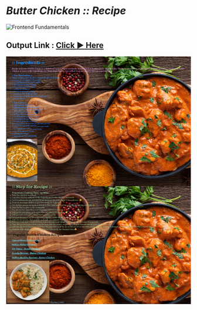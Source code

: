 # *Butter Chicken :: Recipe*

![Frontend Fundamentals](https://img.shields.io/badge/Frontend_Fundamentals-HTML5_CSS3-e34f26.svg)

## Output Link : [Click :arrow_forward: Here](https://github.com/guru-shreyansh/PIRPLE-Frontend-Fundamental-Projects/3-Links/-Recipe+3.html)

![Indian Butter Chicken](https://github.com/guru-shreyansh/PIRPLE-Frontend-Fundamental-Projects/blob/master/3-Links/Assignment%20%233%23%20Output.jpg)
